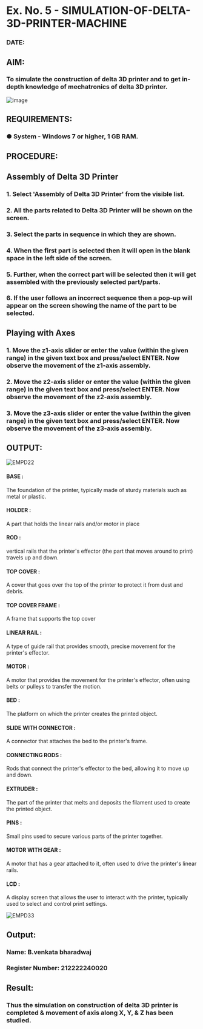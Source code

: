 # Ex. No. 5 - SIMULATION-OF-DELTA-3D-PRINTER-MACHINE

### DATE: 
## AIM:
### To simulate the construction of delta 3D printer and to get in-depth knowledge of mechatronics of delta 3D printer.

![image](https://github.com/Sellakumar1987/Ex.-No.-5---SIMULATION-OF-DELTA-3D-PRINTER-MACHINE/assets/113594316/c784471e-098f-456d-9c1b-e9f0ce56cc9b)

## REQUIREMENTS:
### ●	System - Windows 7 or higher, 1 GB RAM.

## PROCEDURE:

## Assembly of Delta 3D Printer
### 1.	Select 'Assembly of Delta 3D Printer' from the visible list.
### 2.	All the parts related to Delta 3D Printer will be shown on the screen.
### 3.	Select the parts in sequence in which they are shown.
### 4.	When the first part is selected then it will open in the blank space in the left side of the screen.
### 5.	Further, when the correct part will be selected then it will get assembled with the previously selected part/parts.
### 6.	If the user follows an incorrect sequence then a pop-up will appear on the screen showing the name of the part to be selected.

## Playing with Axes
### 1.	Move the z1-axis slider or enter the value (within the given range) in the given text box and press/select ENTER. Now observe the movement of the z1-axis assembly.
### 2.	Move the z2-axis slider or enter the value (within the given range) in the given text box and press/select ENTER. Now observe the movement of the z2-axis assembly.
### 3.	Move the z3-axis slider or enter the value (within the given range) in the given text box and press/select ENTER. Now observe the movement of the z3-axis assembly.

## OUTPUT:

![EMPD22](https://github.com/sanjaythiyagarajan/Ex.-No.-5---SIMULATION-OF-DELTA-3D-PRINTER-MACHINE/assets/119409242/22b31fb6-149e-484f-a7b6-e218e4c2698c)

#### BASE :
The foundation of the printer, typically made of sturdy materials such as metal or plastic.

#### HOLDER :
A part that holds the linear rails and/or motor in place 

#### ROD :
vertical rails that the printer's effector (the part that moves around to print) travels up and down.

####  TOP COVER :
A cover that goes over the top of the printer to protect it from dust and debris.
 
 #### TOP COVER FRAME :
A frame that supports the top cover

#### LINEAR RAIL :
 A type of guide rail that provides smooth, precise movement for the printer's effector.
 
 #### MOTOR :
A motor that provides the movement for the printer's effector, often using belts or pulleys to transfer the motion.

#### BED :
The platform on which the printer creates the printed object.

#### SLIDE WITH CONNECTOR :
A connector that attaches the bed to the printer's frame.

#### CONNECTING RODS :
Rods that connect the printer's effector to the bed, allowing it to move up and down.

#### EXTRUDER :
The part of the printer that melts and deposits the filament used to create the printed object.

#### PINS :
Small pins used to secure various parts of the printer together.

#### MOTOR WITH GEAR :
A motor that has a gear attached to it, often used to drive the printer's linear rails.

#### LCD :
A display screen that allows the user to interact with the printer, typically used to select and control print settings.

![EMPD33](https://github.com/sanjaythiyagarajan/Ex.-No.-5---SIMULATION-OF-DELTA-3D-PRINTER-MACHINE/assets/119409242/fa9e7fe0-cf26-484a-935c-f82ad15e922e)


## Output:

### Name: B.venkata bharadwaj
### Register Number: 212222240020

## Result: 
### Thus the simulation on construction of delta 3D printer is completed & movement of axis along X, Y, & Z has been studied.
